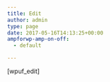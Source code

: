 ```yaml
---
title: Edit
author: admin
type: page
date: 2017-05-16T14:13:25+00:00
ampforwp-amp-on-off:
  - default

---
```

[wpuf_edit]